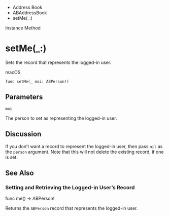 

- Address Book
- ABAddressBook
-  setMe(\_:) 

Instance Method

# setMe(\_:)

Sets the record that represents the logged-in user.

macOS

``` source
func setMe(_ moi: ABPerson!)
```

## Parameters 

`moi`  

The person to set as representing the logged-in user.

## Discussion

If you don’t want a record to represent the logged-in user, then pass `nil` as the `person` argument. Note that this will not delete the existing record, if one is set.

## See Also

### Setting and Retrieving the Logged-in User’s Record

func me() -> ABPerson!

Returns the `ABPerson` record that represents the logged-in user.

